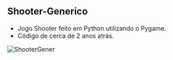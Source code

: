 ## Shooter-Generico
- Jogo Shooter feito em Python utilizando o Pygame.
- Código de cerca de 2 anos atrás.

<div style="display: inline_block">
  <img align="center" alt="ShooterGener" src="https://media.discordapp.net/attachments/1006720932477403200/1009718060866863195/Shooter_1.gif?width=485&height=493" >
</div>
